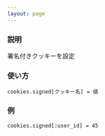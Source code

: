 ```yaml
---
layout: page
---
```

### 説明
署名付きクッキーを設定

### 使い方
    cookies.signed[クッキー名] = 値

### 例
    cookies.signed[:user_id] = 45